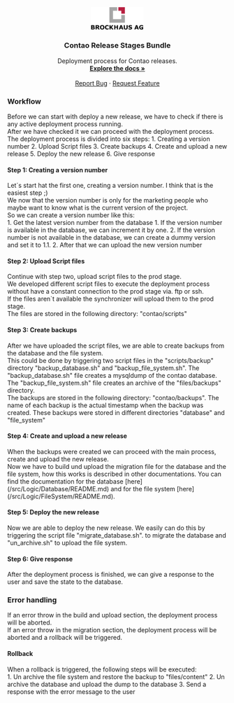 <div align="center">
  <a href="https://github.com/BROCKHAUS-AG/contao-release-stages-bundle">
    <img src="/images/logo.svg" alt="Logo" width="120">
  </a>

<h3 align="center">Contao Release Stages Bundle</h3>

  <p align="center">
    Deployment process for Contao releases.
  <br />
    <a href="https://github.com/BROCKHAUS-AG/contao-release-stages-bundle"><strong>Explore the docs »</strong></a>
    <br />
    <br />
    <a href="https://github.com/BROCKHAUS-AG/contao-release-stages-bundle/issues">Report Bug</a>
    ·
    <a href="https://github.com/BROCKHAUS-AG/contao-release-stages-bundle/issues">Request Feature</a>
  </p>
</div>

<h3>Workflow</h3>
Before we can start with deploy a new release, we have to check if there is any active deployment process running.
<br />
After we have checked it we can proceed with the deployment process.
<br />
The deployment process is divided into six steps:
1. Creating a version number
2. Upload Script files
3. Create backups
4. Create and upload a new release
5. Deploy the new release
6. Give response

<h4>Step 1: Creating a version number</h4>
Let´s start hat the first one, creating a version number. I think that is the easiest step ;) <br />
We now that the version number is only for the marketing people who maybe want to know what is the current version of
the project. <br />
So we can create a version number like this: <br />
1. Get the latest version number from the database
   1. If the version number is available in the database, we can increment it by one.
   2. If the version number is not available in the database, we can create a dummy version and set it to 1.1.
2. After that we can upload the new version number

<h4>Step 2: Upload Script files</h4>
Continue with step two, upload script files to the prod stage. <br />
We developed different script files to execute the deployment process without have a constant connection to the prod
stage via. ftp or ssh. <br />
If the files aren`t available the synchronizer will upload them to the prod stage. <br />
The files are stored in the following directory: "contao/scripts" <br />

<h4>Step 3: Create backups</h4>
After we have uploaded the script files, we are able to create backups from the database and the file system. <br />
This could be done by triggering two script files in the "scripts/backup" directory "backup_database.sh" and
"backup_file_system.sh".
The "backup_database.sh" file creates a mysqldump of the contao database. <br />
The "backup_file_system.sh" file creates an archive of the "files/backups" directory. <br />
The backups are stored in the following directory: "contao/backups". The name of each backup is the actual timestamp
when the backup was created. These backups were stored in different directories "database" and "file_system" <br />

<h4>Step 4: Create and upload a new release</h4>
When the backups were created we can proceed with the main process, create and upload the new release. <br />
Now we have to build und upload the migration file for the database and the file system, how this works is described
in other documentations. You can find the documentation for the database [here](/src/Logic/Database/README.md) and for
the file system [here](/src/Logic/FileSystem/README.md). <br />

<h4>Step 5: Deploy the new release</h4>
Now we are able to deploy the new release. We easily can do this by triggering the script file "migrate_database.sh".
to migrate the database and "un_archive.sh" to upload the file system. <br />

<h4>Step 6: Give response</h4>
After the deployment process is finished, we can give a response to the user and save the state to the database. <br />


<h3>Error handling</h3>
If an error throw in the build and upload section, the deployment process will be aborted. <br />
If an error throw in the migration section, the deployment process will be aborted and a rollback will be triggered.

<h4>Rollback</h4>
When a rollback is triggered, the following steps will be executed: <br />
1. Un archive the file system and restore the backup to "files/content"
2. Un archive the database and upload the dump to the database
3. Send a response with the error message to the user
